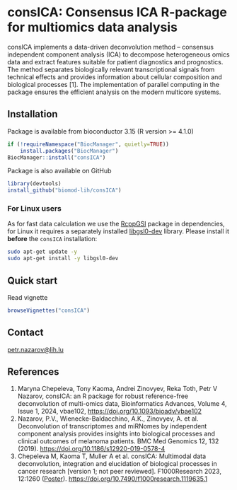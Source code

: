# consICA: Consensus ICA R-package for multiomics data analysis
consICA implements a data-driven deconvolution method – consensus independent component analysis (ICA) to decompose heterogeneous omics data and extract features suitable for patient diagnostics and prognostics. The method separates biologically relevant transcriptional signals from technical effects and provides information about cellular composition and biological processes [1]. The implementation of parallel computing in the package ensures the efficient analysis on the modern multicore systems.

## Installation
Package is available from bioconductor 3.15 (R version >= 4.1.0)
```r
if (!requireNamespace("BiocManager", quietly=TRUE))
    install.packages("BiocManager")
BiocManager::install("consICA")
```

Package is also available on GitHub
```r
library(devtools)
install_github("biomod-lih/consICA")
```  
### For Linux users
As for fast data calculation we use the [RcppGSl](https://github.com/eddelbuettel/rcppgsl) package in dependencies, for Linux it requires a separately installed [libgsl0-dev](https://packages.debian.org/sid/libgsl0-dev) library. Please install it **before** the `consICA` installation:
```bash
sudo apt-get update -y
sudo apt-get install -y libgsl0-dev
```

## Quick start
Read vignette
```r
browseVignettes("consICA")
``` 

## Contact
petr.nazarov@lih.lu

## References
1. Maryna Chepeleva, Tony Kaoma, Andrei Zinovyev, Reka Toth, Petr V Nazarov, consICA: an R package for robust reference-free deconvolution of multi-omics data, Bioinformatics Advances, Volume 4, Issue 1, 2024, vbae102, https://doi.org/10.1093/bioadv/vbae102
2. Nazarov, P.V., Wienecke-Baldacchino, A.K., Zinovyev, A. et al. Deconvolution of transcriptomes and miRNomes by independent component analysis provides insights into biological processes and clinical outcomes of melanoma patients. BMC Med Genomics 12, 132 (2019). https://doi.org/10.1186/s12920-019-0578-4
3. Chepeleva M, Kaoma T, Muller A et al. сonsICA: Multimodal data deconvolution, integration and elucidation of biological processes in cancer research [version 1; not peer reviewed]. F1000Research 2023, 12:1260 ([Poster](https://f1000research.com/posters/12-1260)). https://doi.org/10.7490/f1000research.1119635.1
